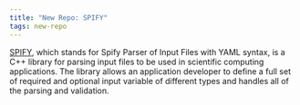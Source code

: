 ```yaml
---
title: "New Repo: SPIFY"
tags: new-repo
---
```


[SPIFY](https://github.com/LLNL/spify), which stands for Spify Parser of Input Files with YAML syntax, is a C++ library for parsing input files to be used in scientific computing applications. The library allows an application developer to define a full set of required and optional input variable of different types and handles all of the parsing and validation.
